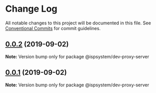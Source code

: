 # Change Log

All notable changes to this project will be documented in this file.
See [Conventional Commits](https://conventionalcommits.org) for commit guidelines.

## [0.0.2](https://github.com/ispsystem/plugin-tools/compare/@ispsystem/dev-proxy-server@0.0.1...@ispsystem/dev-proxy-server@0.0.2) (2019-09-02)

**Note:** Version bump only for package @ispsystem/dev-proxy-server





## [0.0.1](https://github.com/ispsystem/plugin-tools/compare/@ispsystem/dev-proxy-server@1.0.0...@ispsystem/dev-proxy-server@0.0.1) (2019-09-02)

**Note:** Version bump only for package @ispsystem/dev-proxy-server
